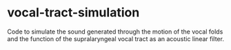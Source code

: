 # vocal-tract-simulation
Code to simulate the sound generated through the motion of the vocal folds and the function of the supralaryngeal vocal tract as an acoustic linear filter.
